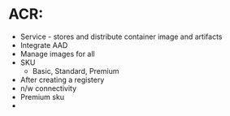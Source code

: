 # ACR:
- Service - stores and distribute container image and artifacts
- Integrate AAD
- Manage images for all
- SKU
    - Basic, Standard, Premium
- After creating a registery
- n/w connectivity
- Premium sku
- 
